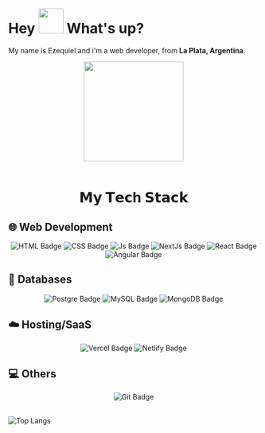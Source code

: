 <h1> Hey <img src="https://emojis.slackmojis.com/emojis/images/1577305505/7373/hand_wave.gif?1577305505" width="50" /> What's up?</h1>

<p> My name is Ezequiel and i'm a web developer, from <b>La Plata, Argentina</b>. </p>

<div id="header" align="center">
  <img src="https://media.giphy.com/media/SHjOSDkKZ18qOHA5B5/giphy.gif" width="200"/>
</div>

<br/>

<h1 align="center">𝗠𝘆 𝗧𝗲𝗰h 𝗦𝘁𝗮𝗰𝗸</h1>

## 🌐 Web Development

<div id="wdBadges" align="center">
<img src="https://img.shields.io/badge/html5-%23E34F26.svg?style=for-the-badge&logo=html5&logoColor=white" alt="HTML Badge"/>
<img src="https://img.shields.io/badge/css3-%231572B6.svg?style=for-the-badge&logo=css3&logoColor=white" alt="CSS Badge"/>
<img src="https://img.shields.io/badge/javascript-%23323330.svg?style=for-the-badge&logo=javascript&logoColor=%23F7DF1E" alt="Js Badge"/>
<img src="https://img.shields.io/badge/react-%2320232a.svg?style=for-the-badge&logo=react&logoColor=%2361DAFB" alt="NextJs Badge"/>
<img src="https://img.shields.io/badge/Next-black?style=for-the-badge&logo=next.js&logoColor=white" alt="React Badge"/>
<img src="https://img.shields.io/badge/angular-%23DD0031.svg?style=for-the-badge&logo=angular&logoColor=white" alt="Angular Badge"/>
</div>


## 💾 Databases

<div id="dbBadges" align="center">

<img src="https://img.shields.io/badge/postgres-%23316192.svg?style=for-the-badge&logo=postgresql&logoColor=white" alt="Postgre Badge"/>
<img src="https://img.shields.io/badge/mysql-%2300f.svg?style=for-the-badge&logo=mysql&logoColor=white" alt="MySQL Badge"/>
<img src="https://img.shields.io/badge/MongoDB-%234ea94b.svg?style=for-the-badge&logo=mongodb&logoColor=white" alt="MongoDB Badge"/>

</div>

## ☁️ Hosting/SaaS

<div id="hsBadges" align="center">
<img src="https://img.shields.io/badge/vercel-%23000000.svg?style=for-the-badge&logo=vercel&logoColor=white" alt="Vercel Badge"/>
<img src="https://img.shields.io/badge/netlify-%23000000.svg?style=for-the-badge&logo=netlify&logoColor=#00C7B7" alt="Netlify Badge"/>
</div>

## 💻 Others

<div id="hsBadges" align="center">
<img src="https://img.shields.io/badge/git-%23F05033.svg?style=for-the-badge&logo=git&logoColor=white" alt="Git Badge"/>
</div>

<br/>

![Top Langs](https://github-readme-stats.vercel.app/api/top-langs/?username=CasaresEzequiel&layout=compact)


<!--
**CasaresEzequiel/CasaresEzequiel** is a ✨ _special_ ✨ repository because its `README.md` (this file) appears on your GitHub profile.

Here are some ideas to get you started:

- 🔭 I’m currently working on ...
- 🌱 I’m currently learning ...
- 👯 I’m looking to collaborate on ...
- 🤔 I’m looking for help with ...
- 💬 Ask me about ...
- 📫 How to reach me: ...
- 😄 Pronouns: ...
- ⚡ Fun fact: ...
-->
